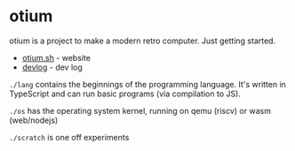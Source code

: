 # otium

otium is a project to make a modern retro computer. Just getting started.

- [otium.sh](https://otium.sh) - website
- [devlog](https://upvalue.io/posts/tag/otium) - dev log

`./lang` contains the beginnings of the programming language. It's written in TypeScript and can run
basic programs (via compilation to JS).

`./os` has the operating system kernel, running on qemu (riscv) or wasm (web/nodejs)

`./scratch` is one off experiments
